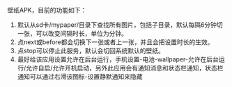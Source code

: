 壁纸APK，目前的功能如下：

1. 默认从sd卡/mypaper/目录下查找所有图片，包括子目录，默认每隔6分钟切一张，可以改变间隔时长，单位为分钟。
2. 点next或before都会切换下一张或者上一张，并且会把设置时长的生效。
3. 点stop可以停止此服务，默认会切回系统默认的壁纸。
4. 最好给该应用设置允许在后台运行，手机设置-电池-wallpaper-允许在后台运行/允许自启/允许开机启动，另外此应用会有通知消息和状态栏通知，状态栏通知可以通过右滑该图标-设置静默通知来隐藏

